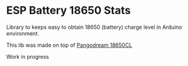 # ESP Battery 18650 Stats

Library to keeps easy to obtain 18650 (battery) charge level in Arduino environment.

This lib was made on top of [Pangodream 18650CL](https://github.com/pangodream/18650CL)

Work in progress